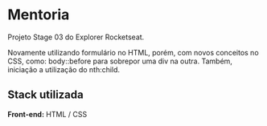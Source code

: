 # Mentoria

Projeto Stage 03 do Explorer Rocketseat.

Novamente utilizando formulário no HTML, porém, com novos conceitos no CSS, como: body::before para sobrepor uma div na outra. Também, iniciação a utilização do nth:child.
## Stack utilizada

**Front-end:** HTML / CSS
